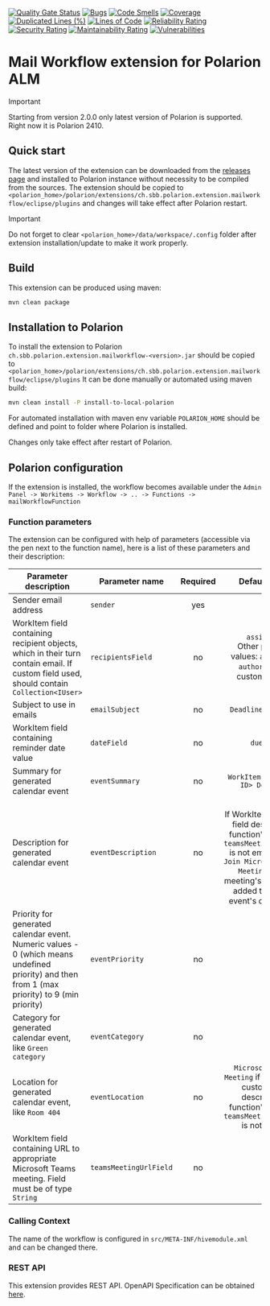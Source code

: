 [![Quality Gate Status](https://sonarcloud.io/api/project_badges/measure?project=SchweizerischeBundesbahnen_ch.sbb.polarion.extension.mailworkflow&metric=alert_status)](https://sonarcloud.io/summary/new_code?id=SchweizerischeBundesbahnen_ch.sbb.polarion.extension.mailworkflow)
[![Bugs](https://sonarcloud.io/api/project_badges/measure?project=SchweizerischeBundesbahnen_ch.sbb.polarion.extension.mailworkflow&metric=bugs)](https://sonarcloud.io/summary/new_code?id=SchweizerischeBundesbahnen_ch.sbb.polarion.extension.mailworkflow)
[![Code Smells](https://sonarcloud.io/api/project_badges/measure?project=SchweizerischeBundesbahnen_ch.sbb.polarion.extension.mailworkflow&metric=code_smells)](https://sonarcloud.io/summary/new_code?id=SchweizerischeBundesbahnen_ch.sbb.polarion.extension.mailworkflow)
[![Coverage](https://sonarcloud.io/api/project_badges/measure?project=SchweizerischeBundesbahnen_ch.sbb.polarion.extension.mailworkflow&metric=coverage)](https://sonarcloud.io/summary/new_code?id=SchweizerischeBundesbahnen_ch.sbb.polarion.extension.mailworkflow)
[![Duplicated Lines (%)](https://sonarcloud.io/api/project_badges/measure?project=SchweizerischeBundesbahnen_ch.sbb.polarion.extension.mailworkflow&metric=duplicated_lines_density)](https://sonarcloud.io/summary/new_code?id=SchweizerischeBundesbahnen_ch.sbb.polarion.extension.mailworkflow)
[![Lines of Code](https://sonarcloud.io/api/project_badges/measure?project=SchweizerischeBundesbahnen_ch.sbb.polarion.extension.mailworkflow&metric=ncloc)](https://sonarcloud.io/summary/new_code?id=SchweizerischeBundesbahnen_ch.sbb.polarion.extension.mailworkflow)
[![Reliability Rating](https://sonarcloud.io/api/project_badges/measure?project=SchweizerischeBundesbahnen_ch.sbb.polarion.extension.mailworkflow&metric=reliability_rating)](https://sonarcloud.io/summary/new_code?id=SchweizerischeBundesbahnen_ch.sbb.polarion.extension.mailworkflow)
[![Security Rating](https://sonarcloud.io/api/project_badges/measure?project=SchweizerischeBundesbahnen_ch.sbb.polarion.extension.mailworkflow&metric=security_rating)](https://sonarcloud.io/summary/new_code?id=SchweizerischeBundesbahnen_ch.sbb.polarion.extension.mailworkflow)
[![Maintainability Rating](https://sonarcloud.io/api/project_badges/measure?project=SchweizerischeBundesbahnen_ch.sbb.polarion.extension.mailworkflow&metric=sqale_rating)](https://sonarcloud.io/summary/new_code?id=SchweizerischeBundesbahnen_ch.sbb.polarion.extension.mailworkflow)
[![Vulnerabilities](https://sonarcloud.io/api/project_badges/measure?project=SchweizerischeBundesbahnen_ch.sbb.polarion.extension.mailworkflow&metric=vulnerabilities)](https://sonarcloud.io/summary/new_code?id=SchweizerischeBundesbahnen_ch.sbb.polarion.extension.mailworkflow)

# Mail Workflow extension for Polarion ALM

> [!IMPORTANT]
> Starting from version 2.0.0 only latest version of Polarion is supported.
> Right now it is Polarion 2410.

## Quick start

The latest version of the extension can be downloaded from the [releases page](../../releases/latest) and installed to Polarion instance without necessity to be compiled from the sources.
The extension should be copied to `<polarion_home>/polarion/extensions/ch.sbb.polarion.extension.mailworkflow/eclipse/plugins` and changes will take effect after Polarion restart.
> [!IMPORTANT]
> Do not forget to clear `<polarion_home>/data/workspace/.config` folder after extension installation/update to make it work properly.

## Build

This extension can be produced using maven:

```bash
mvn clean package
```

## Installation to Polarion

To install the extension to Polarion `ch.sbb.polarion.extension.mailworkflow-<version>.jar`
should be copied to `<polarion_home>/polarion/extensions/ch.sbb.polarion.extension.mailworkflow/eclipse/plugins`
It can be done manually or automated using maven build:

```bash
mvn clean install -P install-to-local-polarion
```

For automated installation with maven env variable `POLARION_HOME` should be defined and point to folder where Polarion is installed.

Changes only take effect after restart of Polarion.

## Polarion configuration

If the extension is installed, the workflow becomes available under the `Admin Panel -> Workitems -> Workflow -> .. -> Functions -> mailWorkflowFunction`

### Function parameters
The extension can be configured with help of parameters (accessible via the pen next to the function name), here is a list of these parameters and their description:

| Parameter description                                                                                                                         | Parameter name         | Required |                                                                                                Default value                                                                                                 |
|-----------------------------------------------------------------------------------------------------------------------------------------------|------------------------|:--------:|:------------------------------------------------------------------------------------------------------------------------------------------------------------------------------------------------------------:|
| Sender email address                                                                                                                          | `sender`               |   yes    |                                                                                                      -                                                                                                       |
| WorkItem field containing recipient objects, which in their turn contain email. If custom field used, should contain `Collection<IUser>`      | `recipientsField`      |    no    |                                                             `assignees`<br/>Other possible values: `approvals`, `author`, or any custom field ID                                                             |
| Subject to use in emails                                                                                                                      | `emailSubject`         |    no    |                                                                                             `Deadline Reminder`                                                                                              |
| WorkItem field containing reminder date value                                                                                                 | `dateField`            |    no    |                                                                                                  `dueDate`                                                                                                   |
| Summary for generated calendar event                                                                                                          | `eventSummary`         |    no    |                                                                                      `WorkItem <WORKITEM ID> Deadline`                                                                                       |
| Description for generated calendar event                                                                                                      | `eventDescription`     |    no    | -<br/>If WorkItem's custom field described in function's attribute `teamsMeetingUrlField` is not empty, value `Join Microsoft Teams Meeting: ` and meeting's URL will be added to custom event's description |
| Priority for generated calendar event. Numeric values - 0 (which means undefined priority) and then from 1 (max priority) to 9 (min priority) | `eventPriority`        |    no    |                                                                                                     `0`                                                                                                      |
| Category for generated calendar event, like `Green category`                                                                                  | `eventCategory`        |    no    |                                                                                                      -                                                                                                       |
| Location for generated calendar event, like `Room 404`                                                                                        | `eventLocation`        |    no    |                                          `Microsoft Teams Meeting` if WorkItem's custom field described in function's attribute `teamsMeetingUrlField` is not empty                                          |
| WorkItem field containing URL to appropriate Microsoft Teams meeting. Field must be of type `String`                                          | `teamsMeetingUrlField` |    no    |                                                                                                      -                                                                                                       |

### Calling Context

The name of the workflow is configured in `src/META-INF/hivemodule.xml` and can be changed there.

### REST API

This extension provides REST API. OpenAPI Specification can be obtained [here](docs/openapi.json).
